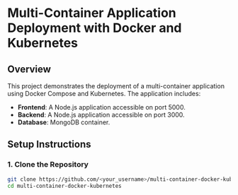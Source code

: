 # Multi-Container Application Deployment with Docker and Kubernetes

## Overview
This project demonstrates the deployment of a multi-container application using Docker Compose and Kubernetes. The application includes:
- **Frontend**: A Node.js application accessible on port 5000.
- **Backend**: A Node.js application accessible on port 3000.
- **Database**: MongoDB container.

## Setup Instructions

### 1. Clone the Repository
```bash
git clone https://github.com/<your_username>/multi-container-docker-kubernetes.git
cd multi-container-docker-kubernetes
